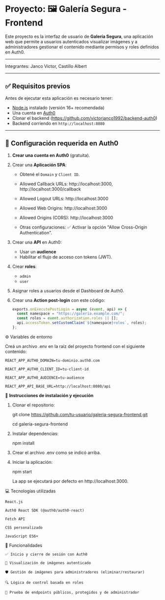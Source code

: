 
# Proyecto: 🖼️ Galería Segura - Frontend

Este proyecto es la interfaz de usuario de **Galería Segura**, una aplicación web que permite a usuarios autenticados visualizar imágenes y a administradores gestionar el contenido mediante permisos y roles definidos en Auth0.

---
Integrantes: Janco Victor, Castillo Albert

---

## ✅ Requisitos previos

Antes de ejecutar esta aplicación es necesario tener:

- [Node.js](https://nodejs.org/) instalado (versión 16+ recomendada)
- Una cuenta en [Auth0](https://auth0.com)
- Clonar el backend (https://github.com/victorjanco1992/backend-auth0)
- Backend corriendo en `http://localhost:8080`

---

## 🔐 Configuración requerida en Auth0

1. **Crear una cuenta en Auth0** (gratuita).
2. Crear una **Aplicación SPA**:
   - Obtené el `Domain` y `Client ID`.
   - Allowed Callback URLs:
     	http://localhost:3000, http://localhost:3000/callback
   - Allowed Logout URLs:
     	http://localhost:3000
     
   - Allowed Web Origins:
     	http://localhost:3000
   - Allowed Origins (CORS):
     	http://localhost:3000
   - Otras configuraciones: ✅ Activar la opción "Allow Cross-Origin Authentication".

3. Crear una **API** en Auth0:
   - Usar un **audience**  
   - Habilitar el flujo de acceso con tokens (JWT).
4. Crear **roles**:
   - `admin`
   - `user`
5. Asignar roles a usuarios desde el Dashboard de Auth0.
6. Crear una **Action post-login** con este código:

   ```js
   exports.onExecutePostLogin = async (event, api) => {
     const namespace = "https://galeria.example.com/";
     const roles = event.authorization.roles || [];
     api.accessToken.setCustomClaim(`${namespace}roles`, roles);
   };

⚙️ Variables de entorno

Creá un archivo .env en la raíz del proyecto frontend con el siguiente contenido:

	REACT_APP_AUTH0_DOMAIN=tu-dominio.auth0.com
	
	REACT_APP_AUTH0_CLIENT_ID=tu-client-id
	
	REACT_APP_AUTH0_AUDIENCE=tu-audience
	
	REACT_APP_API_BASE_URL=http://localhost:8080/api

🧪 **Instrucciones de instalación y ejecución**

1. Clonar el repositorio:

	git clone https://github.com/tu-usuario/galeria-segura-frontend.git

	cd galeria-segura-frontend

3. Instalar dependencias:

	npm install

4. Crear el archivo .env como se indicó arriba.

5. Iniciar la aplicación:

    npm start

    La app se ejecutará por defecto en http://localhost:3000.

💻 Tecnologías utilizadas

    React.js

    Auth0 React SDK (@auth0/auth0-react)

    Fetch API

    CSS personalizado

    JavaScript ES6+

🚧 Funcionalidades

    ✅ Inicio y cierre de sesión con Auth0

    🔐 Visualización de imágenes autenticado

    🛡️ Gestión de imágenes para administradores (eliminar/restaurar)

    🔍 Lógica de control basada en roles

    🧪 Prueba de endpoints públicos, protegidos y de administrador
